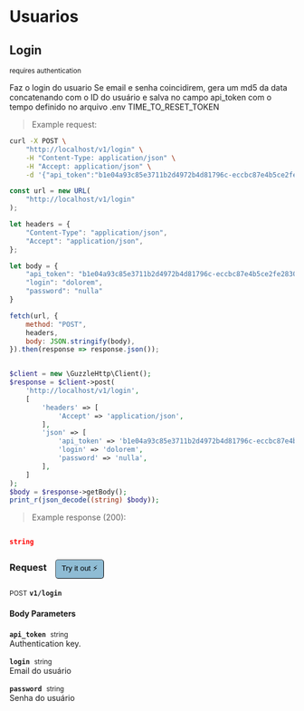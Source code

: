 # Usuarios


## Login

<small class="badge badge-darkred">requires authentication</small>

Faz o login do usuario
Se email e senha coincidirem, gera um md5 da data concatenando com o ID do usuário
e salva no campo api_token com o tempo definido no arquivo .env TIME_TO_RESET_TOKEN

> Example request:

```bash
curl -X POST \
    "http://localhost/v1/login" \
    -H "Content-Type: application/json" \
    -H "Accept: application/json" \
    -d '{"api_token":"b1e04a93c85e3711b2d4972b4d81796c-eccbc87e4b5ce2fe28308fd9f2a7baf3","login":"dolorem","password":"nulla"}'

```

```javascript
const url = new URL(
    "http://localhost/v1/login"
);

let headers = {
    "Content-Type": "application/json",
    "Accept": "application/json",
};

let body = {
    "api_token": "b1e04a93c85e3711b2d4972b4d81796c-eccbc87e4b5ce2fe28308fd9f2a7baf3",
    "login": "dolorem",
    "password": "nulla"
}

fetch(url, {
    method: "POST",
    headers,
    body: JSON.stringify(body),
}).then(response => response.json());
```

```php

$client = new \GuzzleHttp\Client();
$response = $client->post(
    'http://localhost/v1/login',
    [
        'headers' => [
            'Accept' => 'application/json',
        ],
        'json' => [
            'api_token' => 'b1e04a93c85e3711b2d4972b4d81796c-eccbc87e4b5ce2fe28308fd9f2a7baf3',
            'login' => 'dolorem',
            'password' => 'nulla',
        ],
    ]
);
$body = $response->getBody();
print_r(json_decode((string) $body));
```


> Example response (200):

```json

string
```
<div id="execution-results-POSTv1-login" hidden>
    <blockquote>Received response<span id="execution-response-status-POSTv1-login"></span>:</blockquote>
    <pre class="json"><code id="execution-response-content-POSTv1-login"></code></pre>
</div>
<div id="execution-error-POSTv1-login" hidden>
    <blockquote>Request failed with error:</blockquote>
    <pre><code id="execution-error-message-POSTv1-login"></code></pre>
</div>
<form id="form-POSTv1-login" data-method="POST" data-path="v1/login" data-authed="1" data-hasfiles="0" data-headers='{"Content-Type":"application\/json","Accept":"application\/json"}' onsubmit="event.preventDefault(); executeTryOut('POSTv1-login', this);">
<h3>
    Request&nbsp;&nbsp;&nbsp;
        <button type="button" style="background-color: #8fbcd4; padding: 5px 10px; border-radius: 5px; border-width: thin;" id="btn-tryout-POSTv1-login" onclick="tryItOut('POSTv1-login');">Try it out ⚡</button>
    <button type="button" style="background-color: #c97a7e; padding: 5px 10px; border-radius: 5px; border-width: thin;" id="btn-canceltryout-POSTv1-login" onclick="cancelTryOut('POSTv1-login');" hidden>Cancel</button>&nbsp;&nbsp;
    <button type="submit" style="background-color: #6ac174; padding: 5px 10px; border-radius: 5px; border-width: thin;" id="btn-executetryout-POSTv1-login" hidden>Send Request 💥</button>
    </h3>
<p>
<small class="badge badge-black">POST</small>
 <b><code>v1/login</code></b>
</p>
<h4 class="fancy-heading-panel"><b>Body Parameters</b></h4>
<p>
<b><code>api_token</code></b>&nbsp;&nbsp;<small>string</small>  &nbsp;
<input type="text" name="api_token" data-endpoint="POSTv1-login" data-component="body" required  hidden>
<br>
Authentication key.</p>
<p>
<b><code>login</code></b>&nbsp;&nbsp;<small>string</small>  &nbsp;
<input type="text" name="login" data-endpoint="POSTv1-login" data-component="body" required  hidden>
<br>
Email do usuário</p>
<p>
<b><code>password</code></b>&nbsp;&nbsp;<small>string</small>  &nbsp;
<input type="text" name="password" data-endpoint="POSTv1-login" data-component="body" required  hidden>
<br>
Senha do usuário</p>

</form>



